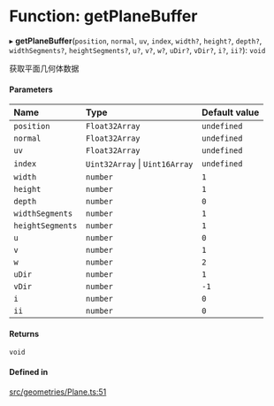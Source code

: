 # Function: getPlaneBuffer

▸ **getPlaneBuffer**(`position`, `normal`, `uv`, `index`, `width?`, `height?`, `depth?`, `widthSegments?`, `heightSegments?`, `u?`, `v?`, `w?`, `uDir?`, `vDir?`, `i?`, `ii?`): `void`

获取平面几何体数据

#### Parameters

| Name | Type | Default value |
| :------ | :------ | :------ |
| `position` | `Float32Array` | `undefined` |
| `normal` | `Float32Array` | `undefined` |
| `uv` | `Float32Array` | `undefined` |
| `index` | `Uint32Array` \| `Uint16Array` | `undefined` |
| `width` | `number` | `1` |
| `height` | `number` | `1` |
| `depth` | `number` | `0` |
| `widthSegments` | `number` | `1` |
| `heightSegments` | `number` | `1` |
| `u` | `number` | `0` |
| `v` | `number` | `1` |
| `w` | `number` | `2` |
| `uDir` | `number` | `1` |
| `vDir` | `number` | `-1` |
| `i` | `number` | `0` |
| `ii` | `number` | `0` |

#### Returns

`void`

#### Defined in

[src/geometries/Plane.ts:51](https://github.com/sakitam-gis/vis-engine/blob/master/src/geometries/Plane.ts#L51)
